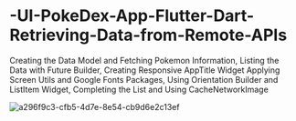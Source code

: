 # -UI-PokeDex-App-Flutter-Dart-Retrieving-Data-from-Remote-APIs
Creating the Data Model and Fetching Pokemon Information, Listing the Data with Future Builder, Creating Responsive AppTitle Widget Applying Screen Utils and Google Fonts Packages, Using Orientation Builder and ListItem Widget, Completing the List and Using CacheNetworkImage

![a296f9c3-cfb5-4d7e-8e54-cb9d6e2c13ef](https://github.com/Elcieren/-UI-PokeDex-App-Flutter-Dart-Retrieving-Data-from-Remote-APIs/assets/117864036/6695140c-56ed-44d2-86c9-66490079a429)


